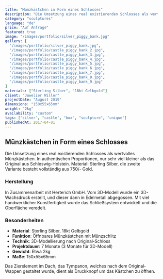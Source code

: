 ```yaml
---
title: "Münzkästchen in Form eines Schlosses"
description: "Die Umsetzung eines real existierenden Schlosses als wertvolles Münzkästchen. In authentischen Proportionen, nur sehr viel kleiner als das Original aus Schleswig-Holstein."
category: "sculptures"
language: "de"
price: "Auf Anfrage"
featured: true
image: "/images/portfolio/silver_piggy_bank.jpg"
gallery: [
  "/images/portfolio/silver_piggy_bank.jpg",
  "/images/portfolio/castle_piggy_bank_2.jpg",
  "/images/portfolio/castle_piggy_bank_3.jpg",
  "/images/portfolio/castle_piggy_bank_4.jpg",
  "/images/portfolio/castle_piggy_bank_5.jpg",
  "/images/portfolio/castle_piggy_bank_6.jpg",
  "/images/portfolio/castle_piggy_bank_7.jpg",
  "/images/portfolio/castle_piggy_bank_8.jpg",
  "/images/portfolio/castle_piggy_bank_9.jpg"
]
materials: ["Sterling Silber", "18kt Gelbgold"]
client: "Juwelier Willer"
projectDate: "August 2019"
dimensions: "150x55x65mm"
weight: "2kg"
availability: "custom"
tags: ["silver", "castle", "box", "sculpture", "unique"]
publishedAt: 2017-04-01
---
```


## Münzkästchen in Form eines Schlosses

Die Umsetzung eines real existierenden Schlosses als wertvolles Münzkästchen. In authentischen Proportionen, nur sehr viel kleiner als das Original aus Schleswig-Holstein. Material: Sterling Silber, die zweite Variante besteht vollständig aus 750/- Gold.

### Herstellung

In Zusammenarbeit mit Herterich GmbH. Vom 3D-Modell wurde ein 3D-Wachsdruck erstellt, und dieser dann in Edelmetall abgegossen. Mit viel handwerklicher Kunstfertigkeit wurde das Schließsystem entwickelt und die Oberfläche veredelt.

### Besonderheiten

- **Material**: Sterling Silber, 18kt Gelbgold
- **Funktion**: Öffnbares Münzkästchen mit Münzschlitz
- **Technik**: 3D-Modellierung nach Original-Schloss
- **Projektdauer**: 7 Monate (3 Monate für 3D-Modell)
- **Gewicht**: Etwa 2kg
- **Maße**: 150x55x65mm

Das Zierelement im Dach, das Tympanon, welches nach dem Original-Wappen gestaltet wurde, dient als Druckknopf um das Kästchen zu öffnen.
